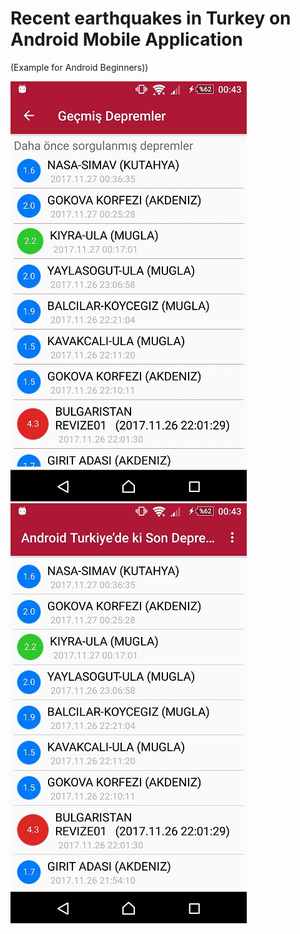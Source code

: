 # Recent earthquakes in Turkey on Android Mobile Application
(Example for Android Beginners))


![Figure 1-1](Android%20Türkiye’de%20ki%20Son%20Depremler%20Uygulaması%20(1).jpg)
![Figure 1-2](Android%20Türkiye’de%20ki%20Son%20Depremler%20Uygulaması%20(2).jpg)
